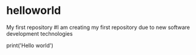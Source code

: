 # helloworld
My first repository
#I am creating my first repository due to new software development technologies

print('Hello world')

